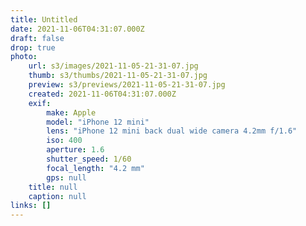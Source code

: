```yaml
---
title: Untitled
date: 2021-11-06T04:31:07.000Z
draft: false
drop: true
photo:
    url: s3/images/2021-11-05-21-31-07.jpg
    thumb: s3/thumbs/2021-11-05-21-31-07.jpg
    preview: s3/previews/2021-11-05-21-31-07.jpg
    created: 2021-11-06T04:31:07.000Z
    exif:
        make: Apple
        model: "iPhone 12 mini"
        lens: "iPhone 12 mini back dual wide camera 4.2mm f/1.6"
        iso: 400
        aperture: 1.6
        shutter_speed: 1/60
        focal_length: "4.2 mm"
        gps: null
    title: null
    caption: null
links: []
---
```

